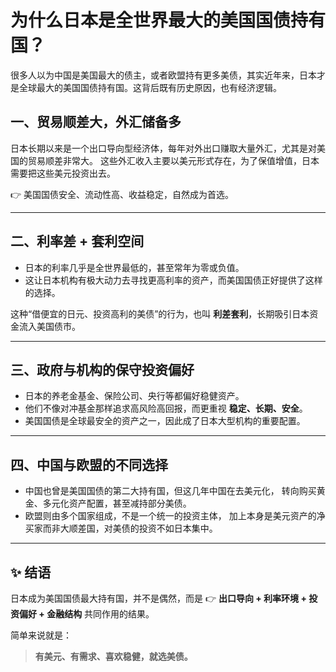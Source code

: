 # 为什么日本是全世界最大的美国国债持有国？

很多人以为中国是美国最大的债主，或者欧盟持有更多美债，其实近年来，日本才是全球最大的美国国债持有国。这背后既有历史原因，也有经济逻辑。

## 一、贸易顺差大，外汇储备多

日本长期以来是一个出口导向型经济体，每年对外出口赚取大量外汇，尤其是对美国的贸易顺差非常大。
这些外汇收入主要以美元形式存在，为了保值增值，日本需要把这些美元投资出去。

👉 美国国债安全、流动性高、收益稳定，自然成为首选。

---

## 二、利率差 + 套利空间

* 日本的利率几乎是全世界最低的，甚至常年为零或负值。
* 这让日本机构有极大动力去寻找更高利率的资产，而美国国债正好提供了这样的选择。

这种“借便宜的日元、投资高利的美债”的行为，也叫 **利差套利**，长期吸引日本资金流入美国债市。

---

## 三、政府与机构的保守投资偏好

* 日本的养老金基金、保险公司、央行等都偏好稳健资产。
* 他们不像对冲基金那样追求高风险高回报，而更重视 **稳定、长期、安全**。
* 美国国债是全球最安全的资产之一，因此成了日本大型机构的重要配置。

---

## 四、中国与欧盟的不同选择

* 中国也曾是美国国债的第二大持有国，但这几年中国在去美元化，
  转向购买黄金、多元化资产配置，甚至减持部分美债。
* 欧盟则由多个国家组成，不是一个统一的投资主体，
  加上本身是美元资产的净买家而非大顺差国，对美债的投资不如日本集中。

---

## ✨ 结语

日本成为美国国债最大持有国，并不是偶然，而是
👉 **出口导向 + 利率环境 + 投资偏好 + 金融结构** 共同作用的结果。

简单来说就是：

> **有美元、有需求、喜欢稳健，就选美债。**

